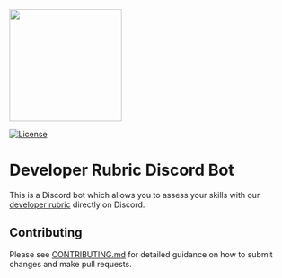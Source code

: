 <img width=200px src="https://assets.website-files.com/620d644176745d29e7f19e8f/620d6f5dc8eb1a38b86b7054_Logo%20white.svg">

[![License](https://img.shields.io/badge/License-AGPL%20v3-blue.svg)](https://github.com/Semalab/developer-rubric-discord-bot/blob/main/LICENSE.md)

# Developer Rubric Discord Bot

This is a Discord bot which allows you to assess your skills with our [developer rubric](https://github.com/Semalab/developer-rubric) directly on Discord.

## Contributing

Please see [CONTRIBUTING.md](CONTRIBUTING.md) for detailed guidance on how to submit changes and make pull requests.
